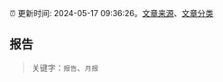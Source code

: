 :alarm_clock: 更新时间: 2024-05-17 09:36:26。[文章来源](/README.md)、[文章分类](/TAGS.md)

## 报告


> 关键字：`报告`、`月报`



